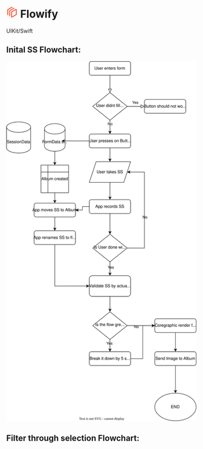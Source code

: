 # <img src="Flowify/Assets.xcassets/flowify.imageset/flowify.png" alt="Flowify" width="30" height="30"> Flowify

UIKit/Swift

## Inital SS Flowchart:
<img src="Flowify/Assets.xcassets/flowify-flowchart.imageset/flowify-flowchart.svg" alt="Flowify">

## Filter through selection Flowchart:
